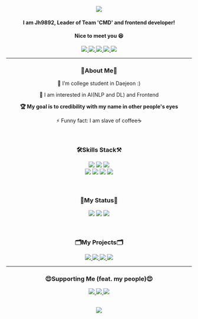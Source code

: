 <div align="center">
  <img src="https://capsule-render.vercel.app/api?type=waving&color=c3a2e0&height=250&section=header&text=I'm%20JH9892&fontColor=ffffff&fontSize=90"/>
  <h4>I am <b>Jh9892</b>, Leader of <b>Team 'CMD'</b> and frontend developer!</h4>
  <h4>Nice to meet you 😆</h4>
  <div align="center">
    <a href="https://velog.io/@xaihun98" target="_blank">
      <img src="https://img.shields.io/badge/Velog-11B48A?style=flat-square&logo=Vimeo&logoColor=white">
    </a>
    <a href="https://github.com/JH9892" target="_blank">
      <img src="https://img.shields.io/badge/Github-ffffff?style=flat-square&logo=github&logoColor=black">
    </a>
    <a href="https://instagram.com/_xaihoon/" target="_blank">
      <img src="https://img.shields.io/badge/Instagram-ff69b4?style=flat-square&logo=instagram&logoColor=white">
    </a>
    <a href="https://www.facebook.com/j9892/" target="_blank">
      <img src="https://img.shields.io/badge/Facebook-blue?style=flat-square&logo=facebook&logoColor=white">
    </a>
    <a href="https://hunspace.notion.site/hunspace/Jh-c715a3d575d948cfb06dc239013d3391" target="_blank">
      <img src="https://img.shields.io/badge/Notion-000000?style=flat-square&logo=Notion&logoColor=white"/>
    </a>
    <br>
  </div>
</div>  

___ 

<h3 align="center">💬About Me💬</h3>
<div align="center">
  <p>🔭 I’m college student in Daejeon :)</p>
  <p>🌱 I am interested in AI(NLP and DL) and Frontend</p>
  <p><b>🏆 My goal is to credibility with my name in other people's eyes</b></p>
  <p>⚡ Funny fact: I am slave of coffee☕</p>
  <br>
</div>

<h3 align="center">🛠Skills Stack⚒</h3>
<div align="center">
  <img src="https://img.shields.io/badge/Python-3776AB?style=flat-square&logo=Python&logoColor=white"/>
  <img src="https://img.shields.io/badge/Tensorflow-FF6F00?style=flat-square&logo=Tensorflow&logoColor=white"/>
  <img src="https://img.shields.io/badge/Jupyter Notebook-F37626?style=flat-square&logo=Jupyter&logoColor=white"/><br/>
  
  <img src="https://img.shields.io/badge/Html5-E34F26?style=flat-square&logo=Html5&logoColor=white"/>
  <img src="https://img.shields.io/badge/Css3-1572B6?style=flat-square&logo=Css3&logoColor=white"/>
  <img src="https://img.shields.io/badge/Javascript-F7DF1E?style=flat-square&logo=JavaScript&logoColor=white"/>
  <img src="https://img.shields.io/badge/React.js-61DAFB?style=flat-square&logo=React&logoColor=white"/>
  <br><br><br>
</div>

<h3 align="center">🎫My Status🎫</h3>
<div align="center">
  <img src="https://github-readme-stats.vercel.app/api/top-langs/?username=jh9892&hide_border=true"/>
  <img src="http://mazassumnida.wtf/api/v2/generate_badge?boj=jhchoi09"/>
  <img src="http://readmeplants.com/get?name=JH9892&planet=eclipse&plant=blossomTree&nameTag=blackNameTag&ground=hill&background=blackhttps://github.com/devxb/readmeplants"/>
  <br><br><br>
</div>

<h3 align="center">🗂My Projects🗂</h3>
<div align="center">
  <a href="https://github.com/JH9892/Life_of_Student">
    <img src="https://github-readme-stats.vercel.app/api/pin/?username=JH9892&repo=Life_of_Student"/>
  </a>
  <a href="https://github.com/JH9892/Project-HAEM">
    <img src="https://github-readme-stats.vercel.app/api/pin/?username=JH9892&repo=Project-HAEM"/>
  </a>
  <a href="https://github.com/JH9892/SPTJ_Web-Crawling">
    <img src="https://github-readme-stats.vercel.app/api/pin/?username=JH9892&repo=SPTJ_Web-Crawling"/>
  </a>
  <a href="https://github.com/JH9892/sum1s_comfort">
    <img src="https://github-readme-stats.vercel.app/api/pin/?username=JH9892&repo=sum1s_comfort"/>
  </a>
</div>

___

<h3 align="center">😍Supporting Me (feat. my people)😍</h3>  
<div align="center">
<table>
  <tr>
    <a href="https://github.com/hm5938" align="center">
      <img src=https://img.shields.io/badge/Android-Hyemm-B39DDB?style=flat-square&logo=Android&labelColor=004D40 />
    </ a> 
    <a href="https://github.com/upswp" align="center">
      <img src=https://img.shields.io/badge/Spring-Upswp-283593?style=flat-square&logo=Spring&labelColor=F9FBE7 />
    </ a>
    <a href="https://github.com/HS98094" align="center">
      <img src=https://img.shields.io/badge/Team.DeVlll-HS98094-002d75?style=flat-square&labelColor=DA1F26 />
    </a>
  </tr>
</table>
</div>

<div align="center"><img src="https://capsule-render.vercel.app/api?type=waving&color=c3a2e0&height=250&section=footer"/></div>
